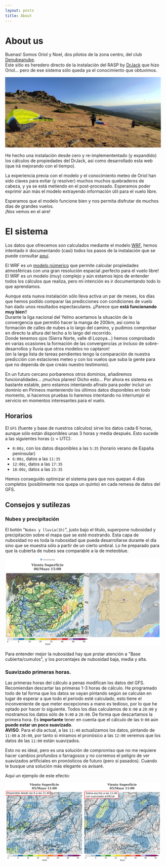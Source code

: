 ```yaml
---
layout: posts
title: About
---
```

# About us

Buenas! Somos Oriol y Noel, dos pilotos de la zona centro, del club [Denubeanube](http://www.denubeanube.com/).  
Este sitio es heredero directo de la instalación del RASP by [DrJack](http://drjack.info) que hizo Oriol... pero de ese sistema sólo queda ya el conocimiento que obtuvimos.

<img class="post__img" id="clouds_doc" src="/assets/images/raspers.jpeg"/>

He hecho una instalación desde cero y re-implemententado (y expandido) los cálculos de propiedades del DrJack, así como desarrollado esta web (que irá mejorando con el tiempo).  

La experiencia previa con el modelo y el conocimiento meteo de Oriol han sido claves para evitar (y resolver) muchos muchos quebraderos de cabeza, y ya se está metiendo en el post-procesado. Esperamos poder exprimir aún más el modelo extrayendo información útil para el vuelo libre.

Esperamos que el modelo funcione bien y nos permita disfrutar de muchos días de grandes vuelos.  
¡Nos vemos en el aire!

# El sistema
Los datos que ofrecemos son calculados mediante el modelo [WRF](https://www2.mmm.ucar.edu/wrf/users/), hemos intentado ir documentando (casi) todos los pasos de la instalación que se puede consultar [aquí](https://github.com/B4dWo1f/RUN/wiki).

El WRF es un [modelo númerico](https://meteoglosario.aemet.es/es/termino/171_modelo-numerico) que permite calcular propiedades atmosféricas con una gran resolución espacial ¡perfecto para el vuelo libre!
El WRF es un modelo (muy) complejo y aún estamos lejos de entender todos los cálculos que realiza, pero mi intención es ir documentando todo lo que aprendamos.

Aunque esta nueva instalación sólo lleva activa un par de meses, los días que hemos podido comparar las predicciones con condiciones de vuelo han dado unos resultados espectaculares. ¡¡Parece que **está funcionando muy bien**!!  
Durante la liga nacional del Yelmo acertamos la situación de la convergencia que permitió hacer la manga de 200km, así como la formación de calles de nubes a lo largo del camino, y pudimos comprobar en directo la altura del techo a lo largo del recorrido.  
Donde tenemos ojos (Sierra Norte, valle dl Lozoya...) hemos comprobado en varias ocasiones la formación de las convergencias ¡e incluso de sobre-desarrollos y lluvia que otros modelos no captaron!  
(en la larga lista de tareas pendientes tengo la comparación de nuestra predicción con estaciones meteo y con los vuelos que suba la gente para que no dependa de que creáis nuestro testimonio).

En un futuro cercano porbaremos otros dominios, añadiremos funcionalidades... ¡muchos planes!
Dicho esto... Por ahora es sistema es bastante estable, pero estamos intentando afinalo para poder incluir un dominio en Pirineos manteniendo los últimos datos disponibles en todo momento, si hacemos pruebas lo haremos intentando no interrumpir el servicio en momentos interesantes para el vuelo.

## Horarios
El `GFS` (fuente y base de nuestros cálculos) sirve los datos cada 6 horas, aunque sólo están disponibles unas 3 horas y media después. 
Esto sucede a las siguientes horas (`z` = UTC):
- `0:00z`, con los datos disponibles a las `5:35` (horario verano de España peninsular)
- `6:00z`, datos a las `11:35`
- `12:00z`, datos a las `17:35`
- `18:00z`, datos a las `23:35`  

Hemos conseguido optimizar el sistema para que nos quepan 4 días completos (posiblimente nos quepa un quinto) en cada remesa de datos del GFS.  

<!--
Por tanto nosotros actualizamos los pronósticos a esas horas. Nombraremos los días respecto al día actual, de forma que hoy es el día 0, mañana es el día 1, pasado el 2, etc.

<table class="schedule_runs">
<tr>
   <th>GFS batch</th><th>Hora UTC</th><th>Día pronóstico</th>
</tr>
<tr>
   <td>00</td><td>3:40</td><td>0, 1</td>
</tr>
<tr>
   <td>06</td><td>9:40</td><td>0, 2</td>
</tr>
<tr>
   <td>12</td><td>15:40</td><td>1, 3</td>
</tr>
<tr>
   <td>18</td><td>21:40</td><td>4, 1</td>
</tr>
</table>

Con los parámetros actuales cada cálculo de un día completo (13 horas, de `8:00` a `20:00`) tarda unas dos horas y poco, puedes ver la actividad del ordenador [aquí](/system.html). Este tiempo puede cambiar cuando vayamos tocando los distintos parámetros disponibles, así que los horarios también cambiarán...
Os mantendremos informados ;)
-->

## Consejos y sutilezas

### Nubes y precipitación

El botón "`Nubes y lluvia(1h)`", justo bajo el título, superpone nubosidad y precipitación sobre el mapa que se esté mostrando. Esta capa de nubosidad no es toda la nubosidad que pueda desarrollarse durante el día sino que se muestra sólo a partir de un cierto umbral. Lo he preparado para que la cubierta de nubes sea comparable a la de meteoblue.

<img class="post__img" id="clouds_doc" src="/assets/images/clouds.png"/>

Para entender mejor la nubosidad hay que prstar atención a "Base cubierta/cumulos", y los porcentajes de nubosidad baja, media y alta.


### Suavizado primeras horas.

Las primeras horas del cálculo a penas modifican los datos del GFS. Recomiendan descartar las primeras 1-3 horas de cálculo. He programado todo de tal forma que los datos se vayan pintando según se calculan en lugar de esperar a que todo el periodo esté calculado, esto tiene el inconveniente de que meter excepciones a mano es tedioso, por lo que he optado por hacer lo siguiente.
Todos los días calculamos de `8:00` a `20:00` y mostramos los datos sólo de `9:00` a `20:00`. De forma que descartamos la primera hora. Es **importante** tener en cuenta que el cálculo de las `9:00` aún **puede estar un poco suavizado**.  
**AVISO**. Para el día actual, a las `11:40` actualizamos los datos, pintando de `11:00` a `20:00`, por tanto si miramos el pronósico a las `12:00` veremos que los datos de las `11:00` están suavizados.

Esto no es ideal, pero es una solución de compromiso que no me requiere hacer cambios profundos o farragosos y no corremos el peligro de ver suavizados artificiales en pronósticos de futuro (pero sí pasados). Cuando le busque una solución más elegante os avisaré.

Aquí un ejemplo de este efecto:

<img class="post__img" id="suavizado_doc" src="/assets/images/suavizado.png"/>
